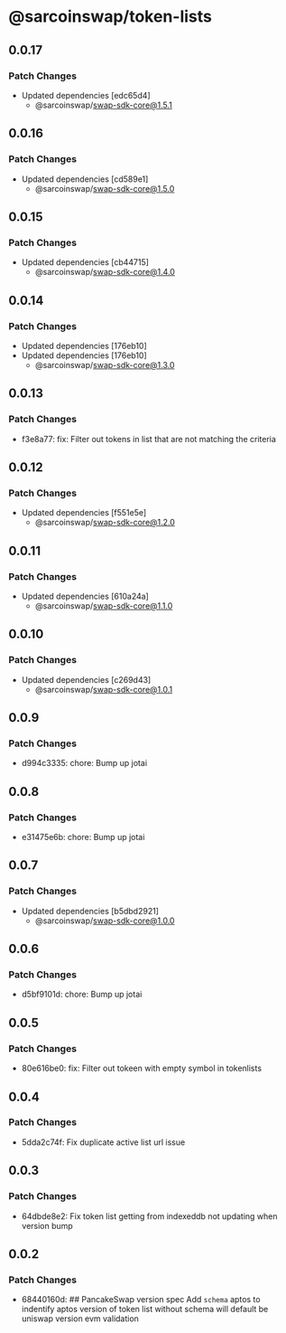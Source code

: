 # @sarcoinswap/token-lists

## 0.0.17

### Patch Changes

- Updated dependencies [edc65d4]
  - @sarcoinswap/swap-sdk-core@1.5.1

## 0.0.16

### Patch Changes

- Updated dependencies [cd589e1]
  - @sarcoinswap/swap-sdk-core@1.5.0

## 0.0.15

### Patch Changes

- Updated dependencies [cb44715]
  - @sarcoinswap/swap-sdk-core@1.4.0

## 0.0.14

### Patch Changes

- Updated dependencies [176eb10]
- Updated dependencies [176eb10]
  - @sarcoinswap/swap-sdk-core@1.3.0

## 0.0.13

### Patch Changes

- f3e8a77: fix: Filter out tokens in list that are not matching the criteria

## 0.0.12

### Patch Changes

- Updated dependencies [f551e5e]
  - @sarcoinswap/swap-sdk-core@1.2.0

## 0.0.11

### Patch Changes

- Updated dependencies [610a24a]
  - @sarcoinswap/swap-sdk-core@1.1.0

## 0.0.10

### Patch Changes

- Updated dependencies [c269d43]
  - @sarcoinswap/swap-sdk-core@1.0.1

## 0.0.9

### Patch Changes

- d994c3335: chore: Bump up jotai

## 0.0.8

### Patch Changes

- e31475e6b: chore: Bump up jotai

## 0.0.7

### Patch Changes

- Updated dependencies [b5dbd2921]
  - @sarcoinswap/swap-sdk-core@1.0.0

## 0.0.6

### Patch Changes

- d5bf9101d: chore: Bump up jotai

## 0.0.5

### Patch Changes

- 80e616be0: fix: Filter out tokeen with empty symbol in tokenlists

## 0.0.4

### Patch Changes

- 5dda2c74f: Fix duplicate active list url issue

## 0.0.3

### Patch Changes

- 64dbde8e2: Fix token list getting from indexeddb not updating when version bump

## 0.0.2

### Patch Changes

- 68440160d: ## PancakeSwap version spec
  Add `schema` aptos to indentify aptos version of token list
  without schema will default be uniswap version evm validation
